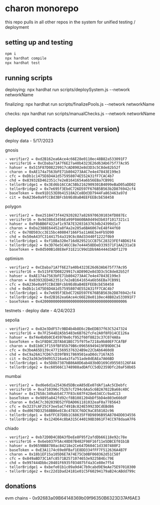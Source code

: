 # charon monorepo

this repo pulls in all other repos in the system for unified testing / deployment

## setting up and testing

```sh
npm i
npx hardhat compile
npx hardhat test
```

## running scripts

deploying: npx hardhat run scripts/deploySystem.js --network networkName

finalizing: npx hardhat run scripts/finalizePools.js --network networkName

checks: npx hardhat run scripts/manualChecks.js --network networkName


## deployed contracts (current version)

deploy data - 5/17/2023

gnosis

    - verifier2 = 0xd2B162ea6Ace4c66E28e0110ec48B82a533091F7
    - veriifer16 = 0xCDaba71A7f6E27a40b4323E26d63Ab675f77Ac95
    - hahser = 0x515F87D08229917cAD8902e8d3D3c5C8de82b52f
    - charon = 0xAE174a7563bFE71b804273A4C7e4e47843E199e3
    - cfc = 0xDb1c1475E6D4A1d575958074E552A31fF7CAC4b7
    - chd = 0x83932ED462351c7e2eB1641654a6b56EBa7CB991
    - tellorBridge1 = 0x3Ed6b16CCAC5Bb2162909301B4099eBaD05aDD02
    - tellorBridge2 = 0x7e695f3EbdC726D597F676B5B563b2D876942cf4
    - baseToken = 0xe91D153E0b41518A2Ce8Dd3D7944Fa863463a97d
    - cit = 0xA236e0a9fCCBd3BFcbb9Ed8aB4EEFEEBcbE58458

polygon

    - verifier2 = 0xe2518473f4429202827a8269706301034fD887Ec
    - veriifer16 = 0x9d386d3456Ea99F0A60BA0d49d3b03f1017321c1
    - hahser = 0xF0bBB6F422af1c97A7E3203163763db24399d1c7
    - charon = 0xDa2388E64452a8fAa2e205a6BA6067eE48f44f60
    - cfc = 0x70D503cc3E15bc408047166F5a11A6E3e4Fb5D90
    - chd = 0x50eA43fC31441754a319C6c0Ad33440f1222f0b9
    - tellorBridge1 = 0xf18Ba320e716d829521CCB75C28323FEf4BD61f4
    - tellorBridge2 = 0x3D76e5C46CC8e7e44458DDeD339371F1AA231aC8
    - baseToken = 0x0d500B1d8E8eF31E21C99d1Db9A6444d3ADf1270

optimism

    - verifier2 = 0xCDaba71A7f6E27a40b4323E26d63Ab675f77Ac95
    - veriifer16 = 0x515F87D08229917cAD8902e8d3D3c5C8de82b52f
    - hahser = 0xAE174a7563bFE71b804273A4C7e4e47843E199e3
    - charon = 0x83932ED462351c7e2eB1641654a6b56EBa7CB991
    - cfc = 0xA236e0a9fCCBd3BFcbb9Ed8aB4EEFEEBcbE58458
    - chd = 0xDb1c1475E6D4A1d575958074E552A31fF7CAC4b7
    - tellorBridge1 = 0x7e695f3EbdC726D597F676B5B563b2D876942cf4
    - tellorBridge2 = 0xd2B162ea6Ace4c66E28e0110ec48B82a533091F7
    - baseToken = 0x4200000000000000000000000000000000000006



testnets - deploy date - 4/24/2023

sepolia
    
    - verifier2 = 0x82e3DdF57c9BD4b4b8E6c2BeEDB37f63C5247324
    - veriifer16 = 0x7F2544D2A5b5483e6B762fcFe2A0f8FD14CE126a
    - hahser = 0xf4e4b0b0CE45970e0cf952f60f8823c37C074A8a
    - baseToken = 0x1F8D8C2D7Ab81BEC75f975e7218a9b80EF7CAfBF
    - charon = 0x81b0C3f159fBF85b79B6c09656949419FB9D0C34
    - cfc = 0x3beA65D139c47715695376324B9e22CbAb6460d8
    - chd = 0xC9a26A17CD67cD39fB917869501eaD0dc7167A35
    - cit = 0x23a363e59d915216a4a3fa751ade8dEAEa7A66BD
    - tellorBridge1 = 0x5D8b7387bB86A0D6ab483b0D169Cd95503126F44
    - tellorBridge2 = 0xc60566C1748988adDAfCC5dD2359Dfc20aF58b65

mumbai
    
    - verifier2 = 0xd6e6d1a25436d5DBceA85dEe07dAf1aAc5CDebfc
    - veriifer16 = 0xa710396c752b7cf294c6Aa5c6B2A7022Ba68c40C
    - hahser = 0x17658c349ab54C77F83c607F428e634CCc9a4C13
    - baseToken = 0x9895a842fd92cf8B1081204bDf5bD4e803e666dF
    - charon = 0x5AC7c302039D52fFDAD061181032eaF0a7785643
    - cfc = 0x3237cAF25CF3ee5aCf491Bc824E59923DCdEBd86
    - chd = 0xd0670D32568BB6eEC8c4783Cf6DC9aC858102c96
    - tellorBridge1 = 0x6fFC87D8b1C68635Ff0D9896B95A8704DD034556
    - tellorBridge2 = 0x124D64c8bA315C440198D3861F74CC978daaA7F6

chiado

    - verifier2 = 0xb72D0D4C8DA3fDeEe8F95f2afdDb66118e92c78e
    - veriifer16 = 0x6eb037F5Ac48D87B482F98F16f11e5DBCEf01b1B
    - hahser = 0x9659BB8780ac84218e2Ce647D604C1d3307480F2
    - baseToken = 0xE3A1174c69e0FBaf1E8DD334fFF7F512636A4B7F
    - charon = 0x18b1EF15a105D6E7A74E75Cb0BF060362d51C58f
    - cfc = 0x849aBD73C1Afc8571B2571074653e9225B4Ec79E
    - chd = 0x997444Dbbc20401F6935f034075f4a3Ce80e7f54
    - tellorBridge1 = 0xbefe01b1c09a9d4C7b9cabd9E9eAe75E97018300
    - tellorBridge2 = 0xc22d1Dad24181e01C5F60294179aB24cABdd799c

## donations

evm chains - 0x92683a09B64148369b09f96350B6323D37Af6AE3




